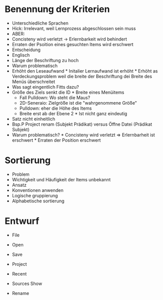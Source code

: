 # Benennung der Kriterien
* Unterschiedliche Sprachen
 * Hick: Irrelevant, weil Lernprozess abgeschlossen sein muss
 * ABER:
  * Concisteny wird verletzt -> Erlernbarkeit wird behindert
  * Erraten der Psoition eines gesuchten Items wird erschwert
 * Entscheidung
  * Englisch
 * Länge der Beschriftung zu hoch
  * Warum problematisch
   * Erhöht den Leseaufwand
	* Initalier Lernaufwand ist erhöht
	* Erhöht as Verdeckungsproblem weil die breite der Beschriftung dei Breite des Menüs überschreitet
  * Was sagt eingentlich Fitts dazu?
   * Größe des Ziels senkt die ID
    * Breite eines Menüitems
	 * Fall Pulldown: Wo steht die Maus?
	 * 2D-Seneraio: Zielgröße ist die "wahrgenommene Größe"
	 * Pulldown: eher die Höhe des Items
	  * Breite erst ab der Ebene 2
	* Ist nicht ganz eindeutig
 * Satz nicht einheitlich
  * Bsp.P Project renam (Subjekt Prädikat) versus Öffne Datei (Prädikat Subjekt)
   * Warum problematisch?
	* Concisteny wird verletzt => Erlernbarheit ist erschwert
	* Erraten der Position erschwert

# Sortierung
* Problem
 * Wichtigkeit und Häufigkeit der Items unbekannt
* Ansatz
 * Konventionen anwenden
 * Logische gruppierung
 * Alphabetische sortierung
 
# Entwurf
- File
 - Open
 - Save

- Project
 - Recent
 - Sources Show
 - Rename